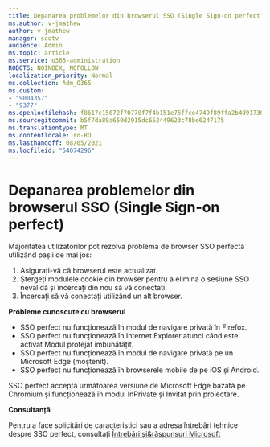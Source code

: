 ```yaml
---
title: Depanarea problemelor din browserul SSO (Single Sign-on perfect)
ms.author: v-jmathew
author: v-jmathew
manager: scotv
audience: Admin
ms.topic: article
ms.service: o365-administration
ROBOTS: NOINDEX, NOFOLLOW
localization_priority: Normal
ms.collection: Adm_O365
ms.custom:
- "9004357"
- "9377"
ms.openlocfilehash: f8617c15072f70778f7f4b151e75ffce4749f89ffa2b4d91730937c26aaeabbb
ms.sourcegitcommit: b5f7da89a650d2915dc652449623c78be6247175
ms.translationtype: MT
ms.contentlocale: ro-RO
ms.lasthandoff: 08/05/2021
ms.locfileid: "54074296"
---
```

# <a name="troubleshoot-seamless-single-sign-on-sso-browser-issues"></a>Depanarea problemelor din browserul SSO (Single Sign-on perfect)

Majoritatea utilizatorilor pot rezolva problema de browser SSO perfectă utilizând pașii de mai jos:

1. Asigurați-vă că browserul este actualizat.
2. Ștergeți modulele cookie din browser pentru a elimina o sesiune SSO nevalidă și încercați din nou să vă conectați.
3. Încercați să vă conectați utilizând un alt browser.

**Probleme cunoscute cu browserul**

- SSO perfect nu funcționează în modul de navigare privată în Firefox.
- SSO perfect nu funcționează în Internet Explorer atunci când este activat Modul protejat îmbunătățit.
- SSO perfect nu funcționează în modul de navigare privată pe un Microsoft Edge (moștenit).
- SSO perfect nu funcționează în browserele mobile de pe iOS și Android.

SSO perfect acceptă următoarea versiune de Microsoft Edge bazată pe Chromium și funcționează în modul InPrivate și Invitat prin proiectare.

**Consultanță**

Pentru a face solicitări de caracteristici sau a adresa întrebări tehnice despre SSO perfect, consultați [Întrebări și&răspunsuri Microsoft](https://docs.microsoft.com/answers/topics/azure-ad-single-sign-on.html)
